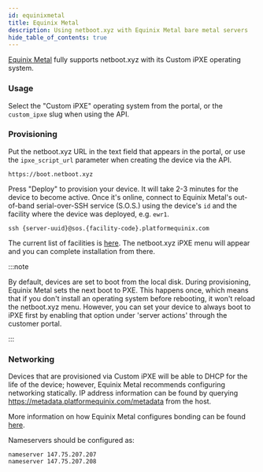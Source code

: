```yaml
---
id: equinixmetal
title: Equinix Metal
description: Using netboot.xyz with Equinix Metal bare metal servers
hide_table_of_contents: true
---
```


[Equinix Metal](https://metal.equinix.com) fully supports netboot.xyz with its Custom iPXE
operating system.

### Usage

Select the "Custom iPXE" operating system from the portal, or the `custom_ipxe`
slug when using the API.

### Provisioning

Put the netboot.xyz URL in the text field that appears in the portal, or use the
`ipxe_script_url` parameter when creating the device via the API.

    https://boot.netboot.xyz

Press "Deploy" to provision your device. It will take 2-3 minutes for the device
to become active. Once it's online, connect to Equinix Metal's out-of-band
serial-over-SSH service (S.O.S.) using the device's `id` and the facility where
the device was deployed, e.g. `ewr1`.

    ssh {server-uuid}@sos.{facility-code}.platformequinix.com

The current list of facilities is [here](https://metal.equinix.com/product/locations). The
netboot.xyz iPXE menu will appear and you can complete installation from there.

:::note

By default, devices are set to boot from the local disk. During
provisioning, Equinix Metal sets the next boot to PXE. This happens once, which means that
if you don't install an operating system before rebooting, it won't reload the
netboot.xyz menu. However, you can set your device to always boot to iPXE
first by enabling that option under 'server actions' through the customer portal.

:::

### Networking

Devices that are provisioned via Custom iPXE will be able to DHCP for the life of
the device; however, Equinix Metal recommends configuring networking statically. IP
address information can be found by querying https://metadata.platformequinix.com/metadata
from the host.

More information on how Equinix Metal configures bonding can be found
[here](https://metal.equinix.com/developers/docs/networking/layer2/).

Nameservers should be configured as:

    nameserver 147.75.207.207
    nameserver 147.75.207.208

